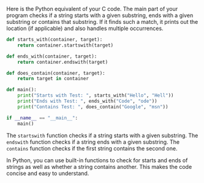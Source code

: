 Here is the Python equivalent of your C code. The main part of your program checks if a string starts with a given substring, ends with a given substring or contains that substring. If it finds such a match, it prints out the location (if applicable) and also handles multiple occurrences.

```python
def starts_with(container, target):
    return container.startswith(target)

def ends_with(container, target):
    return container.endswith(target)

def does_contain(container, target):
    return target in container

def main():
    print("Starts with Test: ", starts_with("Hello", "Hell"))
    print("Ends with Test: ", ends_with("Code", "ode"))
    print("Contains Test: ", does_contain("Google", "msn"))

if __name__ == "__main__":
    main()
```

The `startswith` function checks if a string starts with a given substring. The `endswith` function checks if a string ends with a given substring. The `contains` function checks if the first string contains the second one.

In Python, you can use built-in functions to check for starts and ends of strings as well as whether a string contains another. This makes the code concise and easy to understand.
